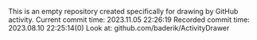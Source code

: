 This is an empty repository created specifically for drawing by GitHub activity.
Current commit time: 2023.11.05 22:26:19
Recorded commit time: 2023.08.10 22:25:14(0)
Look at: github.com/baderik/ActivityDrawer
